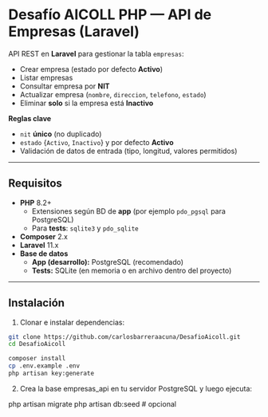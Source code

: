 # Desafío AICOLL PHP — API de Empresas (Laravel)

API REST en **Laravel** para gestionar la tabla `empresas`:

- Crear empresa (estado por defecto **Activo**)
- Listar empresas
- Consultar empresa por **NIT**
- Actualizar empresa (`nombre`, `direccion`, `telefono`, `estado`)
- Eliminar **solo** si la empresa está **Inactivo**

**Reglas clave**
- `nit` **único** (no duplicado)
- `estado`  {`Activo`, `Inactivo`} y por defecto **Activo**
- Validación de datos de entrada (tipo, longitud, valores permitidos)

---

## Requisitos

- **PHP** 8.2+
  - Extensiones según BD de **app** (por ejemplo `pdo_pgsql` para PostgreSQL)
  - Para **tests**: `sqlite3` y `pdo_sqlite`
- **Composer** 2.x
- **Laravel** 11.x
- **Base de datos**
  - **App (desarrollo):** PostgreSQL (recomendado)
  - **Tests:** SQLite (en memoria o en archivo dentro del proyecto)

---

##  Instalación
1) Clonar e instalar dependencias:

```bash
git clone https://github.com/carlosbarreraacuna/DesafioAicoll.git
cd DesafioAicoll

composer install
cp .env.example .env
php artisan key:generate
```

2) Crea la base empresas_api en tu servidor PostgreSQL y luego ejecuta:

php artisan migrate
php artisan db:seed   # opcional



